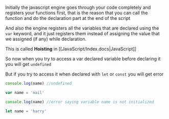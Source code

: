 
Initially the javascript engine goes through your code completely and registers your functions first, that is the reason that you can call the function and do the declaration part at the end of the script

And also the engine registers all the variables that are declared using the `var` keyword,  and it just registers them instead of assigning the value that we assigned (if any) while declaration.

This is called __Hoisting__ in [[JavaScript/Index.docs|JavaScript]]

So now when you try to access a var declared variable before declaring it you will get `undefined`

But if you try to access it when declared with `let` or `const` you will get error

```javascript
console.log(name) //undefined

var name = 'nail'
```

```javascript
console.log(name) //error saying variable name is not initialized

let name = 'harry'
```

